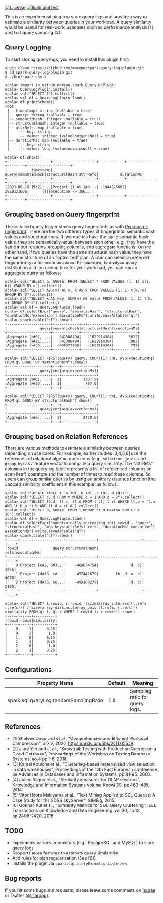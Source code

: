 [![License](http://img.shields.io/:license-Apache_v2-blue.svg)](https://github.com/maropu/spark-sql-server/blob/master/LICENSE)
[![Build and test](https://github.com/maropu/spark-query-log-plugin/workflows/Build%20and%20test/badge.svg)](https://github.com/maropu/spark-query-log-plugin/actions?query=workflow%3A%22Build+and+test%22)

This is an experimental plugin to store query logs and provide a way to estimate a similarity between queries in your workload.
A query similarity would be useful for real-world usecases such as performance analysis [1] and test query sampling [2].

## Query Logging

To start storing query logs, you need to install this plugin first:

    $ git clone https://github.com/maropu/spark-query-log-plugin.git
    $ cd spark-query-log-plugin.git
    $ ./bin/spark-shell

    scala> import io.github.maropu.spark.QueryLogPlugin
    scala> QueryLogPlugin.install()
    scala> sql("SELECT 1").collect()
    scala> val df = QueryLogPlugin.load()
    scala> df.printSchema()
    root
     |-- timestamp: string (nullable = true)
     |-- query: string (nullable = true)
     |-- semanticHash: integer (nullable = true)
     |-- structuralHash: integer (nullable = true)
     |-- attrRefs: map (nullable = true)
     |    |-- key: string
     |    |-- value: integer (valueContainsNull = true)
     |-- durationMs: map (nullable = true)
     |    |-- key: string
     |    |-- value: long (valueContainsNull = true)

    scala> df.show()
    +--------------------+--------------------+------------+--------------+--------+--------------------+
    |           timestamp|               query|semanticHash|structuralHash|attrRefs|          durationMs|
    +--------------------+--------------------+------------+--------------+--------+--------------------+
    |2021-06-18 15:21:...|Project [1 AS 1#0...| -1944125662|    1920131606|      {}|{execution -> 366...|
    +--------------------+--------------------+------------+--------------+--------+--------------------+

## Grouping based on Query fingerprint

The installed query logger stores query fingerprints as with [Percona pt-fingerprint](https://www.percona.com/doc/percona-toolkit/LATEST/pt-fingerprint.html).
There are the two different types of fingerprints: semantic hash values and structural ones.
If two queries have the same semantic hash value, they are semantically-equal between each other,
e.g., they have the same input relations, grouping columns, and aggregate functions.
On the other hand, if two queries have the same structural hash value,
they have the same structure of an "optimized" plan.
A user can select a preferred fingerprint type for one's use case.
For example, to analyze query distribution and its running time for your workload,
you can run an aggregate query as follows:

    scala> sql("SELECT a, AVG(b) FROM (SELECT * FROM VALUES (1, 1) s(a, b)) GROUP BY a").collect()
    scala> sql("SELECT AVG(v) AS v, k AS k FROM VALUES (1, 1) t(k, v) GROUP BY 2").collect()
    scala> sql("SELECT k AS key, SUM(v) AS value FROM VALUES (1, 1) t(k, v) GROUP BY k").collect()
    scala> val df = QueryLogPlugin.load()
    scala> df.selectExpr("query", "semanticHash", "structuralHash", "durationMs['execution'] executionMs").write.saveAsTable("ql")
    scala> spark.table("ql").show()
    +--------------------+------------+--------------+-----------+
    |               query|semanticHash|structuralHash|executionMs|
    +--------------------+------------+--------------+-----------+
    |Aggregate [a#0], ...|   842308494|   -1629914384|       5612|
    |Aggregate [k#21],...|   842308494|   -1629914384|       1003|
    |Aggregate [k#35],...|  -458077736|   -1629914384|        797|
    +--------------------+------------+--------------+-----------+

    scala> sql("SELECT FIRST(query) query, COUNT(1) cnt, AVG(executionMs) FROM ql GROUP BY semanticHash").show()
    +--------------------+---+----------------+
    |               query|cnt|avg(executionMs)|
    +--------------------+---+----------------+
    |Aggregate [a#0], ...|  2|          3307.5|
    |Aggregate [k#35],...|  1|           797.0|
    +--------------------+---+----------------+

    scala> sql("SELECT FIRST(query) query, COUNT(1) cnt, AVG(executionMs) FROM ql GROUP BY structuralHash").show()
    +--------------------+---+----------------+
    |               query|cnt|avg(executionMs)|
    +--------------------+---+----------------+
    |Aggregate [a#0], ...|  3|          2470.6|
    +--------------------+---+----------------+

## Grouping based on Relation References

There are various methods to estimate a similarity between queries depending on use cases.
For example, earlier studies [3,4,5,6] use the references of relational algebra operations (e.g., `selection`, `joins`, and `group-by`)
as a feature vector to compute a query similarity. The "attrRefs" columns in the query log table represents
a list of referenced columns on scan (leaf) operators and the number of times to read these columns.
So, users can group similar queries by using an arbitrary distance function
(the Jaccard similarity coefficient in this example) as follows:

    scala> sql("CREATE TABLE t (a INT, b INT, c INT, d INT)")
    scala> sql("SELECT c, d FROM t WHERE c = 1 AND d = 2").collect()
    scala> sql("SELECT lt.d, lt.c, lt.d FROM t lt, t rt WHERE lt.a = rt.a AND lt.b = rt.b AND lt.d = rt.d").collect()
    scala> sql("SELECT d, SUM(c) FROM t GROUP BY d HAVING SUM(c) > 10").collect()
    scala> val df = QueryLogPlugin.load()
    scala> df.selectExpr("monotonically_increasing_id() rowid", "query", "structuralHash", "map_keys(attrRefs) refs", "durationMs['execution'] executionMs").write.saveAsTable("ql")
    scala> spark.table("ql").show()
    +-----+--------------------+--------------+--------------------+-----------+
    |rowid|               query|structuralHash|                refs|executionMs|
    +-----+--------------------+--------------+--------------------+-----------+
    |    0|Project [c#2, d#3...|    -469674754|              [d, c]|       1955|
    |    1|Project [d#18, c#...|    -457442679|        [b, d, a, c]|       4078|
    |    2|Project [d#33, su...|    -499160279|              [d, c]|       2105|
    +-----+--------------------+--------------+--------------------+-----------+

    scala> sql("SELECT l.rowid, r.rowid, (size(array_intersect(l.refs, r.refs))) / size(array_distinct(array_union(l.refs, r.refs))) similarity FROM ql l, ql r WHERE l.rowid != r.rowid").show()
    +-----+-----+----------+
    |rowid|rowid|similarity|
    +-----+-----+----------+
    |    0|    1|      0.25|
    |    0|    2|       1.0|
    |    1|    0|      0.25|
    |    1|    2|      0.25|
    |    2|    0|       1.0|
    |    2|    1|      0.25|
    +-----+-----+----------+

## Configurations

|  Property Name  |  Default  |  Meaning  |
| ---- | ---- | ---- |
|  spark.sql.queryLog.randomSamplingRatio  |  1.0  |  Sampling ratio for query logs. |

## References

 - [1] Shaleen Deep and et al., "Comprehensive and Efficient Workload Compression", arXiv, 2020, https://arxiv.org/abs/2011.05549.
 - [2] Jiaqi Yan and et al., "Snowtrail: Testing with Production Queries on a Cloud Database", Proceedings of the Workshop on Testing Database Systems, no.4 pp.1–6, 2018.
 - [3] Kamel Aouiche et al., "Clustering-based materialized view selection in data warehouses", Proceedings of the 10th East European conference on Advances in Databases and Information Systems, pp.81–95. 2006.
 - [4] Julien Aligon et al., "Similarity measures for OLAP sessions", Knowledge and Information Systems volume Knowl 39, pp.463–489, 2014.
 - [5] Vitor Hirota Makiyama et al., "Text Mining Applied to SQL Queries: A Case Study for the SDSS SkyServer", SIMBig, 2015.
 - [6] Gokhan Kul et al., "Similarity Metrics for SQL Query Clustering", IEEE Transactions on Knowledge and Data Engineering, vol.30, no.12, pp.2408-2420, 2018.

## TODO

 - Implements various connectors (e.g., PostgreSQL and MySQL) to store query logs
 - Supports more features to estimate query similarities
 - Add rules for plan regularization (See [6])
 - Installs the plugin via `spark.sql.queryExecutionListeners`

## Bug reports

If you hit some bugs and requests, please leave some comments on [Issues](https://github.com/maropu/spark-query-log-plugin/issues)
or Twitter ([@maropu](http://twitter.com/#!/maropu)).

